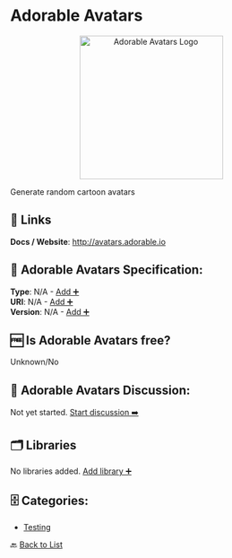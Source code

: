 # Adorable Avatars
<p align="center">
    <img width="256" src="https://raw.githubusercontent.com/apis-list/apis-list/main/apis/adorable-avatars/logo_256x256.png" alt="Adorable Avatars Logo"/>
</p>
Generate random cartoon avatars

##  🔗 Links
**Docs / Website**: http://avatars.adorable.io

## 🧬 Adorable Avatars Specification:
**Type**: N/A - [Add ➕](https://github.com/apis-list/apis-list/edit/main/apis/adorable-avatars/adorable-avatars.yaml)  
**URI**: N/A - [Add ➕](https://github.com/apis-list/apis-list/edit/main/apis/adorable-avatars/adorable-avatars.yaml)  
**Version**: N/A - [Add ➕](https://github.com/apis-list/apis-list/edit/main/apis/adorable-avatars/adorable-avatars.yaml)

## 🆓 Is Adorable Avatars free?
 Unknown/No 

## 💬 Adorable Avatars Discussion:
Not yet started. [Start discussion ➡️](https://github.com/apis-list/apis-list/discussions/new)

## 🗂️ Libraries

No libraries added. [Add library ➕](https://github.com/apis-list/apis-list/edit/main/apis/adorable-avatars/adorable-avatars.yaml)    


## 🗄️ Categories:
- [Testing](https://github.com/apis-list/apis-list#testing-)

🔙  [Back to List](https://github.com/apis-list/apis-list)
